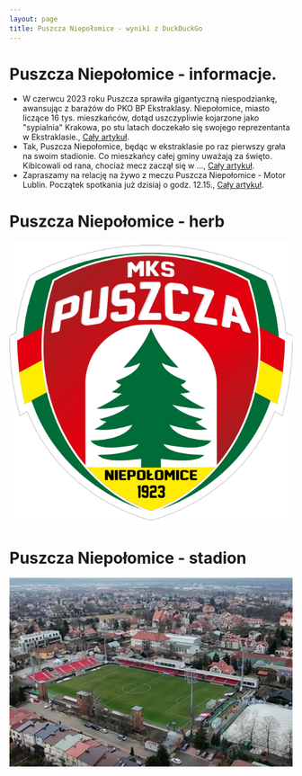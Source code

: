 ```yaml
---
layout: page
title: Puszcza Niepołomice - wyniki z DuckDuckGo
---
```

# Puszcza Niepołomice - informacje.
  * W czerwcu 2023 roku Puszcza sprawiła gigantyczną niespodziankę, awansując z barażów do PKO BP Ekstraklasy. Niepołomice, miasto liczące 16 tys. mieszkańców, dotąd uszczypliwie kojarzone jako "sypialnia" Krakowa, po stu latach doczekało się swojego reprezentanta w Ekstraklasie., [Cały artykuł](https://sport.tvp.pl/85360380/historyczny-mecz-puszczy-w-ekstraklasie-w-niepolomicach-mam-nadzieje-ze-nasz-powrot-bedzie-talizmanem).
  * Tak, Puszcza Niepołomice, będąc w ekstraklasie po raz pierwszy grała na swoim stadionie. Co mieszkańcy całej gminy uważają za święto. Kibicowali od rana, chociaż mecz zaczął się w ..., [Cały artykuł](https://krakow.naszemiasto.pl/tak-niepolomice-powitaly-ekstraklase-idziemy-wszyscy-bo-puszcza-to-rodzinny-klub/ar/c1p2-27323307).
  * Zapraszamy na relację na żywo z meczu Puszcza Niepołomice - Motor Lublin. Początek spotkania już dzisiaj o godz. 12.15., [Cały artykuł](https://www.dziennikwschodni.pl/sport/pilka-nozna/ekstraklasa/puszcza-niepolomice-motor-lublin-relacja-na-zywo,n,1000357922.html).


# Puszcza Niepołomice - herb
  ![herb](puszcza_niepolomice_herb.jpg)

# Puszcza Niepołomice - stadion
  ![stadion](puszcza_niepolomice_stadion.jpg)